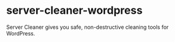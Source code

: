# server-cleaner-wordpress
Server Cleaner gives you safe, non-destructive cleaning tools for WordPress. 
